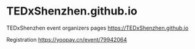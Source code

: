 # TEDxShenzhen.github.io
TEDxShenzhen event organizers pages https://TEDxShenzhen.github.io

Registration https://yoopay.cn/event/79942064
